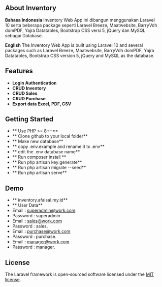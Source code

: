 
## About Inventory

**Bahasa Indonesia**
Inventory Web App ini dibangun menggunakan Laravel 10 serta beberapa package seperti Laravel Breeze, Maatwebsite, BarryVdh domPDF, Yajra Datatables, Bootstrap CSS versi 5, jQuery dan MySQL sebagai Database.

**English**
The Inventory Web App is built using Laravel 10 and several packages such as Laravel Breeze, Maatwebsite, BarryVdh domPDF, Yajra Datatables, Bootstrap CSS version 5, jQuery and MySQL as the database.

## Features

- **Login Authentication**
- **CRUD Inventory**
- **CRUD Sales**
- **CRUD Purchase**
- **Export data Excel, PDF, CSV**

## Getting Started

- ** Use PHP >= 8++**
- ** Clone github to your local folder**
- ** Make new database**
- ** copy .env.example and rename it to .env**
- ** edit the .env database name**
- ** Run composer install **
- ** Run php artisan key:generate**
- ** Run php artisan migrate --seed**
- ** Run php artisan serve**

## Demo
- ** inventory.afaisal.my.id**
- ** User Data**
- Email : superadmin@work.com
- Password : superadmin
- Email : sales@work.com
- Password : sales.
- Email : purchase@work.com
- Password : purchase.
- Email : manager@work.com
- Password : manager.

## License

The Laravel framework is open-sourced software licensed under the [MIT license](https://opensource.org/licenses/MIT).
